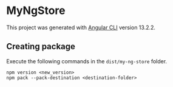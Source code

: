 # MyNgStore

This project was generated with [Angular CLI](https://github.com/angular/angular-cli) version 13.2.2.

## Creating package

Execute the following commands in the `dist/my-ng-store` folder.

```
npm version <new_version>
npm pack --pack-destination <destination-folder>
```
